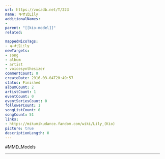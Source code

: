 ```yaml
---
url: https://vocadb.net/T/223
name: キオ式Lily
additionalNames: 
- 
parent: "[[kio-model]]"
related:

mappedNicoTags:
- キオ式Lily
newTargets:
- song
- album
- artist
- voicesynthesizer
commentCount: 0
createDate: 2016-03-04T20:49:57
status: Finished
albumCount: 2
artistCount: 1
eventCount: 0
eventSeriesCount: 0
followerCount: 1
songListCount: 0
songCount: 51
links: 
- https://mikumikudance.fandom.com/wiki/Lily_(Kio)
picture: true
descriptionLength: 0
---
```


#MMD_Models



---

